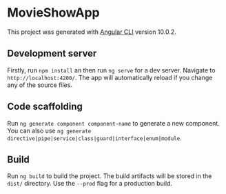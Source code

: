 # MovieShowApp

This project was generated with [Angular CLI](https://github.com/angular/angular-cli) version 10.0.2.

## Development server
Firstly, run `npm install` an then 
run  `ng serve` for a dev server. Navigate to `http://localhost:4200/`. The app will automatically reload if you change any of the source files.

## Code scaffolding

Run `ng generate component component-name` to generate a new component. You can also use `ng generate directive|pipe|service|class|guard|interface|enum|module`.

## Build

Run `ng build` to build the project. The build artifacts will be stored in the `dist/` directory. Use the `--prod` flag for a production build.

